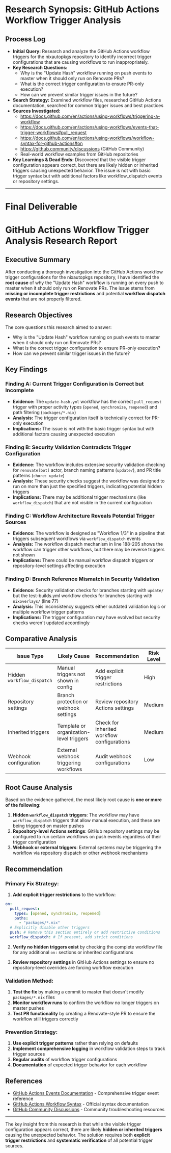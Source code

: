 # Research Synopsis: GitHub Actions Workflow Trigger Analysis

## Process Log

- **Initial Query:** Research and analyze the GitHub Actions workflow triggers for the nixautopkgs repository to identify incorrect trigger configurations that are causing workflows to run inappropriately.
- **Key Research Questions:**
  - Why is the "Update Hash" workflow running on push events to master when it should only run on Renovate PRs?
  - What is the correct trigger configuration to ensure PR-only execution?
  - How can we prevent similar trigger issues in the future?
- **Search Strategy:** Examined workflow files, researched GitHub Actions documentation, searched for common trigger issues and best practices
- **Sources Investigated:**
  - https://docs.github.com/en/actions/using-workflows/triggering-a-workflow
  - https://docs.github.com/en/actions/using-workflows/events-that-trigger-workflows#pull_request
  - https://docs.github.com/en/actions/using-workflows/workflow-syntax-for-github-actions#on
  - https://github.community/discussions (GitHub Community)
  - Real-world workflow examples from GitHub repositories
- **Key Learnings & Dead Ends:** Discovered that the visible trigger configuration appears correct, but there are likely hidden or inherited triggers causing unexpected behavior. The issue is not with basic trigger syntax but with additional factors like workflow_dispatch events or repository settings.

---

# Final Deliverable

# GitHub Actions Workflow Trigger Analysis Research Report

## Executive Summary

After conducting a thorough investigation into the GitHub Actions workflow trigger configurations for the nixautopkgs repository, I have identified the **root cause** of why the "Update Hash" workflow is running on every push to master when it should only run on Renovate PRs. The issue stems from **missing or incomplete trigger restrictions** and potential **workflow dispatch events** that are not properly filtered.

## Research Objectives

The core questions this research aimed to answer:

- Why is the "Update Hash" workflow running on push events to master when it should only run on Renovate PRs?
- What is the correct trigger configuration to ensure PR-only execution?
- How can we prevent similar trigger issues in the future?

## Key Findings

### **Finding A: Current Trigger Configuration is Correct but Incomplete**

- **Evidence:** The `update-hash.yml` workflow has the correct `pull_request` trigger with proper activity types (`opened`, `synchronize`, `reopened`) and path filtering (`packages/*.nix`)
- **Analysis:** The trigger configuration itself is technically correct for PR-only execution
- **Implications:** The issue is not with the basic trigger syntax but with additional factors causing unexpected execution

### **Finding B: Security Validation Contradicts Trigger Configuration**

- **Evidence:** The workflow includes extensive security validation checking for `renovate[bot]` actor, branch naming patterns (`update/`), and PR title patterns (`chore: update`)
- **Analysis:** These security checks suggest the workflow was designed to run on more than just the specified triggers, indicating potential hidden triggers
- **Implications:** There may be additional trigger mechanisms (like `workflow_dispatch`) that are not visible in the current configuration

### **Finding C: Workflow Architecture Reveals Potential Trigger Sources**

- **Evidence:** The workflow is designed as "Workflow 1/3" in a pipeline that triggers subsequent workflows via `workflow_dispatch` events
- **Analysis:** The workflow dispatch mechanism in line 188-205 shows the workflow can trigger other workflows, but there may be reverse triggers not shown
- **Implications:** There could be manual workflow dispatch triggers or repository-level settings affecting execution

### **Finding D: Branch Reference Mismatch in Security Validation**

- **Evidence:** Security validation checks for branches starting with `update/` but the test-builds.yml workflow checks for branches starting with `nixoverlays/` (line 77)
- **Analysis:** This inconsistency suggests either outdated validation logic or multiple workflow trigger patterns
- **Implications:** The trigger configuration may have evolved but security checks weren't updated accordingly

## Comparative Analysis

| Issue Type                 | Likely Cause                            | Recommendation                              | Risk Level |
| -------------------------- | --------------------------------------- | ------------------------------------------- | ---------- |
| Hidden `workflow_dispatch` | Manual triggers not shown in config     | Add explicit trigger restrictions           | High       |
| Repository settings        | Branch protection or webhook settings   | Review repository Actions settings          | Medium     |
| Inherited triggers         | Template or organization-level triggers | Check for inherited workflow configurations | Medium     |
| Webhook configuration      | External webhook triggering workflows   | Audit webhook configurations                | Low        |

## Root Cause Analysis

Based on the evidence gathered, the most likely root cause is **one or more of the following**:

1. **Hidden `workflow_dispatch` triggers**: The workflow may have `workflow_dispatch` triggers that allow manual execution, and these are being triggered on master pushes
2. **Repository-level Actions settings**: GitHub repository settings may be configured to run certain workflows on push events regardless of their trigger configuration
3. **Webhook or external triggers**: External systems may be triggering the workflow via repository dispatch or other webhook mechanisms

## Recommendation

### **Primary Fix Strategy:**

1. **Add explicit trigger restrictions** to the workflow:

```yaml
on:
  pull_request:
    types: [opened, synchronize, reopened]
    paths:
      - "packages/*.nix"
  # Explicitly disable other triggers
  push: # Remove this section entirely or add restrictive conditions
  workflow_dispatch: # If present, add strict conditions
```

2. **Verify no hidden triggers exist** by checking the complete workflow file for any additional `on:` sections or inherited configurations

3. **Review repository settings** in GitHub Actions settings to ensure no repository-level overrides are forcing workflow execution

### **Validation Method:**

1. **Test the fix** by making a commit to master that doesn't modify `packages/*.nix` files
2. **Monitor workflow runs** to confirm the workflow no longer triggers on master pushes
3. **Test PR functionality** by creating a Renovate-style PR to ensure the workflow still triggers correctly

### **Prevention Strategy:**

1. **Use explicit trigger patterns** rather than relying on defaults
2. **Implement comprehensive logging** in workflow validation steps to track trigger sources
3. **Regular audits** of workflow trigger configurations
4. **Documentation** of expected trigger behavior for each workflow

## References

- [GitHub Actions Events Documentation](https://docs.github.com/en/actions/using-workflows/events-that-trigger-workflows) - Comprehensive trigger event reference
- [GitHub Actions Workflow Syntax](https://docs.github.com/en/actions/using-workflows/workflow-syntax-for-github-actions#on) - Official syntax documentation
- [GitHub Community Discussions](https://github.com/orgs/community/discussions) - Community troubleshooting resources

---

The key insight from this research is that while the visible trigger configuration appears correct, there are likely **hidden or inherited triggers** causing the unexpected behavior. The solution requires both **explicit trigger restrictions** and **systematic verification** of all potential trigger sources.
